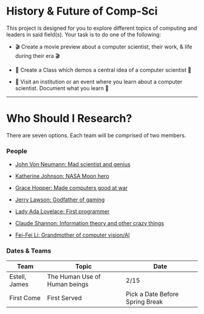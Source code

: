 # History & Future of Comp-Sci

This project is designed for you to explore different topics of computing and leaders in said field(s). Your task is to do one of the following:

- 🎬 Create a movie preview about a computer scientist, their work, & life during their era 🎬
  
- 🧪 Create a Class which demos a central idea of a computer scientist 🧪
  
- 🚌 Visit an institution or an event where you learn about a computer scientist. Document what you learn 🚌

---
# Who Should I Research?
There are seven options. Each team will be comprised of two members.

### People
- [John Von Neumann: Mad scientist and genius](https://www.youtube.com/watch?v=hybGvmfuqq8)

- [Katherine Johnson: NASA Moon hero](https://www.nasa.gov/content/katherine-johnson-biography)
  
- [Grace Hopper: Made computers good at war](https://www.youtube.com/watch?v=1LR6NPpFxw4)
  
- [Jerry Lawson: Godfather of gaming](https://www.youtube.com/watch?v=RLQO_RWCOoQ)
  
- [Lady Ada Lovelace: First programmer](https://www.youtube.com/watch?v=InyyT4OiYFY)
  
- [Claude Shannon: Information theory and other crazy things](https://www.youtube.com/watch?v=d9alWZRzBWk)
  
- [Fei-Fei Li: Grandmother of computer vision/AI](https://www.youtube.com/watch?v=XlnbNFW2tX8)

### Dates & Teams
| Team | Topic | Date |
| --- | ----------- | ----|
| Estell, James | The Human Use of Human beings | 2/15|
| First Come |First Served  | Pick a Date Before Spring Break|



